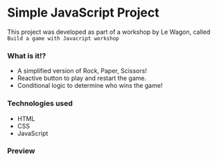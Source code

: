 # Simple JavaScript Project

This project was developed as part of a workshop by Le Wagon, called `Build a game with Javacript workshop`

### What is it!?
- A simplified version of Rock, Paper, Scissors!
- Reactive button to play and restart the game.
- Conditional logic to determine who wins the game!

### Technologies used
- HTML
- CSS
- JavaScript

### Preview
